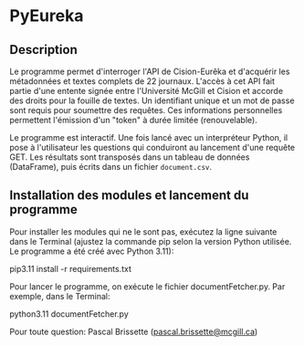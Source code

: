 # PyEureka

## Description
Le programme permet d'interroger l'API de Cision-Eurêka et d'acquérir les métadonnées et textes complets de 22 journaux. L'accès à cet API fait partie d'une entente signée entre l'Université McGill et Cision et accorde des droits pour la fouille de textes. Un identifiant unique et un mot de passe sont requis pour soumettre des requêtes. Ces informations personnelles permettent l'émission d'un "token" à durée limitée (renouvelable).

Le programme est interactif. Une fois lancé avec un interpréteur Python, il pose à l'utilisateur les questions qui conduiront au lancement d'une requête GET. Les résultats sont transposés dans un tableau de données (DataFrame), puis écrits dans un fichier `document.csv`.

## Installation des modules et lancement du programme
Pour installer les modules qui ne le sont pas, exécutez la ligne suivante dans le Terminal (ajustez la commande pip selon la version Python utilisée. Le programme a été créé avec Python 3.11):

pip3.11 install -r requirements.txt

Pour lancer le programme, on exécute le fichier documentFetcher.py. Par exemple, dans le Terminal:

python3.11 documentFetcher.py

Pour toute question: Pascal Brissette (pascal.brissette@mcgill.ca)